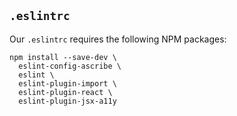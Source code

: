 ## `.eslintrc`

Our `.eslintrc` requires the following NPM packages:

```
npm install --save-dev \
  eslint-config-ascribe \
  eslint \
  eslint-plugin-import \
  eslint-plugin-react \
  eslint-plugin-jsx-a11y
```
